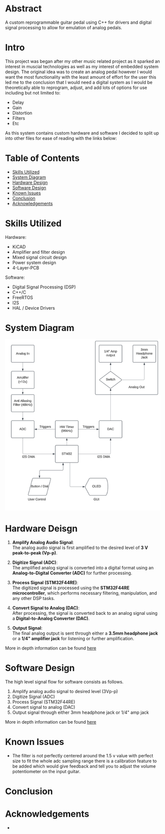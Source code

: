 # Abstract 
  A custom reprogrammable guitar pedal using C++ for drivers and digital signal processing to allow for emulation of analog pedals.

# Intro 
  This project was began after my other music related project as it sparked an interest in muscial technologies as well as my interest of embedded system design. The original idea was to create an analog pedal however I would want the most functionality with the least amount of effort for the user this led me to the conclusion that I would need a digital system as I would be theoretically able to reprogram, adjust, and add lots of options for use including but not limited to:

  * Delay 
  * Gain 
  * Distortion 
  * Filters
  * Etc


As this system contains custom hardware and software I decided to split up into other files for ease of reading with the links below:


# Table of Contents
* [Skills Utilized](#Skills-Utilized)
* [System Diagram](#System-Diagram)
* [Hardware Design](#Hardware-Design)
* [Software Design](#Software-Design)
* [Known Issues](#Known-Issues)
* [Conclusion](#Conclusion)
* [Acknowledgements](#Acknowledgements)

# Skills Utilized
Hardware:
* KiCAD
* Amplifier and filter design
* Mixed signal circuit design
* Power system design
* 4-Layer-PCB

Software:
* Digital Signal Processing (DSP)
* C++/C
* FreeRTOS
* I2S
* HAL / Device Drivers

# System Diagram


![System Diagram](Documentation/Images/System_Diagram_Guitar_Pedal.png "System Diagram")

# Hardware Deisgn

1. **Amplify Analog Audio Signal**:  
   The analog audio signal is first amplified to the desired level of **3 V peak-to-peak (Vp-p)**.

2. **Digitize Signal (ADC)**:  
   The amplified analog signal is converted into a digital format using an **Analog-to-Digital Converter (ADC)** for further processing.

3. **Process Signal (STM32F44RE)**:  
   The digitized signal is processed using the **STM32F44RE microcontroller**, which performs necessary filtering, manipulation, and any other DSP tasks.

4. **Convert Signal to Analog (DAC)**:  
   After processing, the signal is converted back to an analog signal using a **Digital-to-Analog Converter (DAC)**.

5. **Output Signal**:  
   The final analog output is sent through either a **3.5mm headphone jack** or a **1/4" amplifier jack** for listening or further amplification.

More in depth information can be found [here](Documentation/Hardware_Design.md)

# Software Design
The high level signal flow for software consists as follows.

1. Amplify analog audio signal to desired level (3Vp-p)
2. Digitize Signal (ADC)
3. Process Signal (STM32F44RE)
4. Convert signal to analog (DAC)
5. Output signal through either 3mm headphone jack or 1/4" amp jack

More in depth information can be found [here](Documentation/Software_Design.md)


# Known Issues
* The filter is not perfectly centered around the 1.5 v value with perfect size to fit the whole adc sampling range there is a calibration feature to be added which would give feedback and tell you to adjust the volume potentiometer on the input guitar.

# Conclusion

# Acknowledgements
* 
